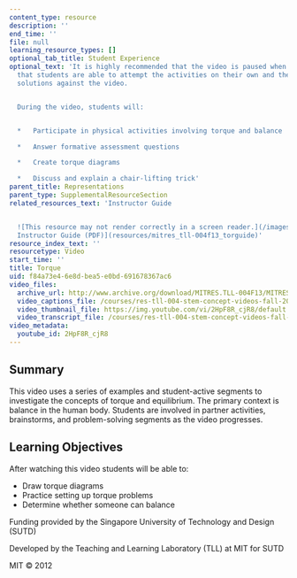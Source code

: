 ```yaml
---
content_type: resource
description: ''
end_time: ''
file: null
learning_resource_types: []
optional_tab_title: Student Experience
optional_text: 'It is highly recommended that the video is paused when prompted so
  that students are able to attempt the activities on their own and then check their
  solutions against the video.


  During the video, students will:


  *   Participate in physical activities involving torque and balance

  *   Answer formative assessment questions

  *   Create torque diagrams

  *   Discuss and explain a chair-lifting trick'
parent_title: Representations
parent_type: SupplementalResourceSection
related_resources_text: 'Instructor Guide


  ![This resource may not render correctly in a screen reader.](/images/inacessible.gif)[Torque
  Instructor Guide (PDF)](resources/mitres_tll-004f13_torguide)'
resource_index_text: ''
resourcetype: Video
start_time: ''
title: Torque
uid: f84a73e4-6e8d-bea5-e0bd-691678367ac6
video_files:
  archive_url: http://www.archive.org/download/MITRES.TLL-004F13/MITRES_TLL-004F13_torque_intro_300k.mp4
  video_captions_file: /courses/res-tll-004-stem-concept-videos-fall-2013/64641f3b6ea15314b96199d8d7b63d41_2HpF8R_cjR8.vtt
  video_thumbnail_file: https://img.youtube.com/vi/2HpF8R_cjR8/default.jpg
  video_transcript_file: /courses/res-tll-004-stem-concept-videos-fall-2013/e74698d775738724e8747d6577d68c30_2HpF8R_cjR8.pdf
video_metadata:
  youtube_id: 2HpF8R_cjR8
---
```


Summary
-------

This video uses a series of examples and student-active segments to investigate the concepts of torque and equilibrium. The primary context is balance in the human body. Students are involved in partner activities, brainstorms, and problem-solving segments as the video progresses.

Learning Objectives
-------------------

After watching this video students will be able to:

*   Draw torque diagrams
*   Practice setting up torque problems
*   Determine whether someone can balance

Funding provided by the Singapore University of Technology and Design (SUTD)

Developed by the Teaching and Learning Laboratory (TLL) at MIT for SUTD

MIT © 2012